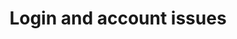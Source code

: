 ---
pcx_content_type: navigation
title: Login and account issues
external_link: /support/account-management-billing/common-account-questions/login-and-account-issues/
_build:
  publishResources: false
  render: never
---